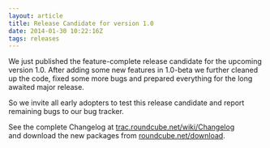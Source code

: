 ```yaml
---
layout: article
title: Release Candidate for version 1.0
date: 2014-01-30 10:22:16Z
tags: releases
---
```

We just published the feature-complete release candidate for the upcoming 
version 1.0. After adding some new features in 1.0-beta we further cleaned up
the code, fixed some more bugs and prepared everything for the long awaited 
major release.

So we invite all early adopters to test this release candidate and report 
remaining bugs to our bug tracker.

See the complete Changelog at [trac.roundcube.net/wiki/Changelog](http://trac.roundcube.net/wiki/Changelog)  
and download the new packages from  [roundcube.net/download](http://roundcube.net/download). 

